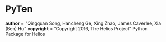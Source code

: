 # PyTen
__author__ = "Qingquan Song, Hancheng Ge, Xing Zhao, James Caverlee, Xia (Ben) Hu"
__copyright__ = "Copyright 2016, The Helios Project"
Python Package for Helios

